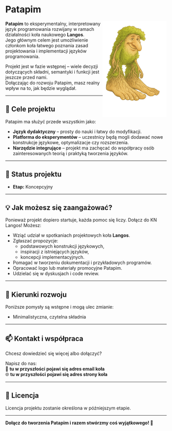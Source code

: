 # Patapim

<div style="float: right">
    <img src="./patapim_logo.png" alt="Patapim is always looking at you" style="height: 300px"/>
</div>

**Patapim** to eksperymentalny, interpretowany język programowania rozwijany w ramach działalności koła naukowego **Langos**.  
Jego głównym celem jest umożliwienie członkom koła łatwego poznania zasad projektowania i implementacji języków programowania.

Projekt jest w fazie wstępnej – wiele decyzji dotyczących składni, semantyki i funkcji jest jeszcze przed nami.  
Dołączając do rozwoju Patapim, masz realny wpływ na to, jak będzie wyglądał.

---

## 🎯 Cele projektu

Patapim ma służyć przede wszystkim jako:

- **Język dydaktyczny** – prosty do nauki i łatwy do modyfikacji.
- **Platforma do eksperymentów** – uczestnicy będą mogli dodawać nowe konstrukcje językowe, optymalizacje czy rozszerzenia.
- **Narzędzie integrujące** – projekt ma zachęcać do współpracy osób zainteresowanych teorią i praktyką tworzenia języków.

---

## 🚧 Status projektu

- **Etap:** Koncepcyjny

---

## 💡 Jak możesz się zaangażować?

Ponieważ projekt dopiero startuje, każda pomoc się liczy. Dołącz do KN Langos!
Możesz:

- Wziąć udział w spotkaniach projektowych koła **Langos**.
- Zgłaszać propozycje:
  - podstawowych konstrukcji językowych,
  - inspiracji z istniejących języków,
  - koncepcji implementacyjnych.
- Pomagać w tworzeniu dokumentacji i przykładowych programów.
- Opracować logo lub materiały promocyjne Patapim.
- Udzielać się w dyskusjach i code review.

---

## 🧭 Kierunki rozwoju

Poniższe pomysły są wstępne i mogą ulec zmianie:

- Minimalistyczna, czytelna składnia

---

## 📫 Kontakt i współpraca

Chcesz dowiedzieć się więcej albo dołączyć?

Napisz do nas:  
📧 **tu w przyszłości pojawi się adres email koła**  
🌐 **tu w przyszłości pojawi się adres strony koła**

---

## 📝 Licencja

Licencja projektu zostanie określona w późniejszym etapie.

---

**Dołącz do tworzenia Patapim i razem stwórzmy coś wyjątkowego! 🚀**

